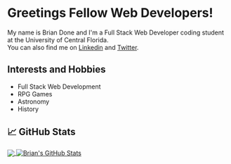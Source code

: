 # Greetings Fellow Web Developers! 	

My name is Brian Done and I'm a Full Stack Web Developer coding student at the University of Central Florida.<br/> You can also find me on <a href="https://www.linkedin.com/in/brian-done-9080b026/">Linkedin</a> and <a href="https://twitter.com/BrianDoneCoder">Twitter</a>.

## Interests and Hobbies

- Full Stack Web Development
- RPG Games
- Astronomy
- History

## &#x1f4c8; GitHub Stats

<a href="https://github.com/bdoneq7/bdoneq7">
  <img align="center" src="https://github-readme-stats.vercel.app/api/top-langs/?username=bdoneq7&tex&title_color=ffffff&text_color=c9cacc&icon_color=2bbc8a&bg_color=1d1f21&langs_count=3" />
</a>
<a href="https://github.com/bdoneq7/bdoneq7">
  <img align="center" src="https://github-readme-stats.vercel.app/api?username=bdoneq7&show_icons=true&line_height=27&count_private=true&title_color=ffffff&text_color=c9cacc&icon_color=2bbc8a&bg_color=1d1f21" alt="Brian's GitHub Stats" />
</a>


<!---
bdoneq7/bdoneq7 is a ✨ special ✨ repository because its `README.md` (this file) appears on your GitHub profile.
You can click the Preview link to take a look at your changes.
--->
